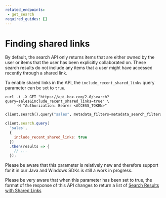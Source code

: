 ```yaml
---
related_endpoints:
 - get_search
required_guides: []
---
```


# Finding shared links

By default, the search API only returns items that are either owned by the user
or items that the user has been explicitly collaborated on. These search results
do not include any items that a user might have accessed recently through a
shared link.

To enable shared links in the API, the `include_recent_shared_links` query
parameter can be set to `true`.

<!-- markdownlint-disable line-length -->
<Tabs>
 <Tab title='cURL'>

```curl
curl -i -X GET "https://api.box.com/2.0/search?query=sales&include_recent_shared_links=true" \
     -H "Authorization: Bearer <ACCESS_TOKEN>"
```

 </Tab>
 <Tab title='Python'>

```py
client.search().query("sales", metadata_filters=metadata_search_filters, include_recent_shared_links=True)
```

 </Tab>
 <Tab title='Node'>

```js
client.search.query(
  'sales',
  {
    include_recent_shared_links: true
  })
  .then(results => {
    // ...
  });
```

 </Tab>
</Tabs>
<!-- markdownlint-enable line-length -->

<Message warning>

Please be aware that this parameter is relatively new and therefore support for
it in our Java and Windows SDKs is still a work in progress.

</Message >

<Message danger>

Please be very aware that when this parameter has been set to true, the format
of the response of this API changes to return a list of
[Search Results with Shared Links](r://search-results-with-shared-links)

</Message >
